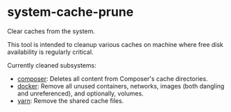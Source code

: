 # system-cache-prune

Clear caches from the system.

This tool is intended to cleanup various caches on machine where free
disk availability is regularly critical.

Currently cleaned subsystems:
- [composer]: Deletes all content from Composer's cache directories.
- [docker]: Remove all unused containers, networks, images (both dangling and unreferenced), and optionally, volumes.
- [yarn]: Remove the shared cache files.

[composer]: https://getcomposer.org/doc/03-cli.md#clear-cache-clearcache-cc
[docker]: https://docs.docker.com/engine/reference/commandline/system_prune/
[yarn]: https://yarnpkg.com/cli/cache/clean
